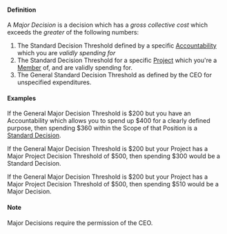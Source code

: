 #### Definition

A *Major Decision* is a decision which has a *gross collective cost* which exceeds the *greater* of the following numbers:  

1. The Standard Decision Threshold defined by a specific [Accountability](https://github.com/gcassel/Modular-Organizing-Terminology/blob/JOBranch/compound-terms/accountability.md) which you are *validly spending for*
2. The Standard Decision Threshold for a specific [Project](https://github.com/gcassel/Modular-Organizing-Terminology/blob/JOBranch/compound-terms/project.md) which you're a [Member](https://github.com/gcassel/Modular-Organizing-Terminology/blob/JOBranch/terms/member.md) of, and are validly spending for.
3. The General Standard Decision Threshold as defined by the CEO for unspecified expenditures.


#### Examples

If the General Major Decision Threshold is $200 but you have an Accountability which allows you to spend up $400 for a clearly defined purpose, then spending $360 within the Scope of that Position is a [Standard Decision](https://github.com/gcassel/Modular-Organizing-Terminology/blob/JOBranch/compound-terms/standard-decision.md).

If the General Major Decision Threshold is $200 but your Project has a Major Project Decision Threshold of $500, then spending $300 would be a Standard Decision.

If the General Major Decision Threshold is $200 but your Project has a Major Project Decision Threshold of $500, then spending $510 would be a Major Decision.

#### Note

Major Decisions require the permission of the CEO.
